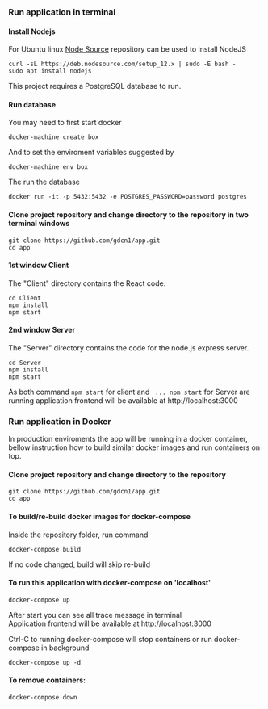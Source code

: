 ### Run application in terminal

#### Install Nodejs
For Ubuntu linux [Node Source](https://github.com/nodesource/distributions) repository can be used to install NodeJS
```
curl -sL https://deb.nodesource.com/setup_12.x | sudo -E bash -
sudo apt install nodejs
```

This project requires a PostgreSQL database to run.

#### Run database
You may need to first start docker
```
docker-machine create box
```
And to set the enviroment variables suggested by 
```
docker-machine env box
```
The run the database
```
docker run -it -p 5432:5432 -e POSTGRES_PASSWORD=password postgres
```

#### Clone project repository and change directory to the repository in two terminal windows
```
git clone https://github.com/gdcn1/app.git
cd app
```

#### 1st window Client
The "Client" directory contains the React code.
```
cd Client
npm install
npm start 
```

#### 2nd window Server
The "Server" directory contains the code for the node.js express server. 
```
cd Server
npm install
npm start  
```

As both command `npm start` for client and ` ... npm start` for Server are running application frontend will be available at http://localhost:3000



### Run application in Docker
In production enviroments the app will be running in a docker container, bellow instruction how to build similar docker images and run containers on top.

#### Clone project repository and change directory to the repository
```
git clone https://github.com/gdcn1/app.git
cd app
```

#### To build/re-build docker images for docker-compose
Inside the repository folder, run command
```
docker-compose build
```
If no code changed, build will skip re-build

#### To run this application with docker-compose on 'localhost'
```
docker-compose up
```
After start you can see all trace message in terminal  
Application frontend will be available at  http://localhost:3000

Ctrl-C to running docker-compose will stop containers
or run docker-compose in background
```
docker-compose up -d
```

#### To remove containers:
```
docker-compose down
```
